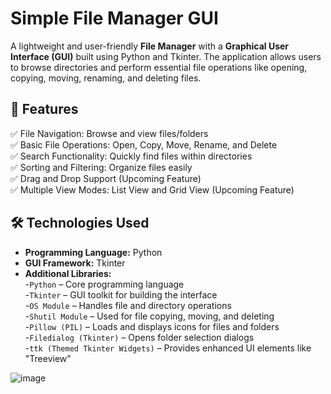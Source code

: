 # Simple File Manager GUI  

A lightweight and user-friendly **File Manager** with a **Graphical User Interface (GUI)** built using Python and Tkinter. The application allows users to browse directories and perform essential file operations like opening, copying, moving, renaming, and deleting files.

## 🚀 Features  

✅ File Navigation: Browse and view files/folders  
✅ Basic File Operations: Open, Copy, Move, Rename, and Delete  
✅ Search Functionality: Quickly find files within directories  
✅ Sorting and Filtering: Organize files easily  
✅ Drag and Drop Support (Upcoming Feature)  
✅ Multiple View Modes: List View and Grid View (Upcoming Feature)  

## 🛠️ Technologies Used  

- **Programming Language:** Python  
- **GUI Framework:** Tkinter  
- **Additional Libraries:**  
  -`Python` – Core programming language  
  -`Tkinter` – GUI toolkit for building the interface  
  -`OS Module` – Handles file and directory operations  
  -`Shutil Module` – Used for file copying, moving, and deleting  
  -`Pillow (PIL)` – Loads and displays icons for files and folders  
  -`Filedialog (Tkinter)` – Opens folder selection dialogs  
  -`ttk (Themed Tkinter Widgets)` – Provides enhanced UI elements like "Treeview"



![image](https://github.com/user-attachments/assets/0513da99-4091-44d3-921c-adbf00f71fe6)
